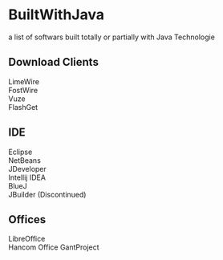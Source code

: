 # BuiltWithJava
a list of softwars built totally or partially with Java Technologie

## Download Clients
LimeWire  
FostWire  
Vuze  
FlashGet

## IDE
Eclipse  
NetBeans  
JDeveloper  
Intellij IDEA  
BlueJ  
JBuilder (Discontinued)  

## Offices
LibreOffice  
Hancom Office
GantProject
